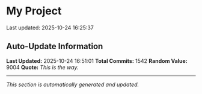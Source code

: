 # My Project


Last updated: 2025-10-24 16:25:37













































































































































































































































































































































































































































































































































































































































































































































































































































































































































































































































































































































































































































































































































































































































































































































































































































































































































































































































































































































































































## Auto-Update Information

**Last Updated:** 2025-10-24 16:51:01
**Total Commits:** 1542
**Random Value:** 9004
**Quote:** _This is the way._

---
_This section is automatically generated and updated._